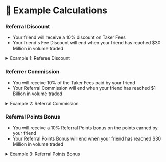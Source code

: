 # 🍻 Example Calculations

### Referral Discount

* Your friend will receive a 10% discount on Taker Fees
* Your friend's Fee Discount will end when your friend has reached $30 Million in volume traded

<details>

<summary>Example 1: Referee Discount</summary>

You referred your friend Bob to sign up on Paradex via your Referral Link

Bob’s taker fee rate is _**0.03%**_ and trades a notional _**20’000 USD**_

Bob was supposed to have paid **0.03% x 20’000 = 6 USDC**

However, with the Referral Discount, Bob only has to pay: _**6 x (1 - 10%) = 5.4 USDC**_

</details>

### Referrer Commission

* You will receive 10% of the Taker Fees paid by your friend&#x20;
* Your Referral Commission will end when your friend has reached $1 Billion in volume traded

<details>

<summary>Example 2: Referral Commission</summary>

Using Example 1 where your referred friend Bob has paid 5.4 USDC in fees

You will receive a referral commission of: **5.4 x 10% = 0.54 USDC**

</details>

### Referral Points Bonus

* You will receive a 10% Referral Points bonus on the points earned by your friend
* Your Referral Points Bonus will end when your friend has reached $30 Million in volume traded

<details>

<summary>Example 3: Referral Points Bonus</summary>

Assuming that Bob has earned 40 Fee points from the trade that he has done above

You will receive a referral points bonus of: **40 \* 10% = 4 Referral Points**

</details>
